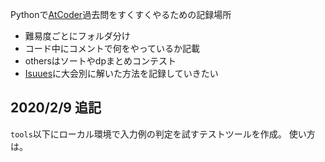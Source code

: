 Pythonで[AtCoder](https://atcoder.jp/)過去問をすくすくやるための記録場所
- 難易度ごとにフォルダ分け
- コード中にコメントで何をやっているか記載
- othersはソートやdpまとめコンテスト
- [Isuues](https://github.com/wasshoy/atcoder/issues)に大会別に解いた方法を記録していきたい
## 2020/2/9 追記
`tools`以下にローカル環境で入力例の判定を試すテストツールを作成。
使い方は。